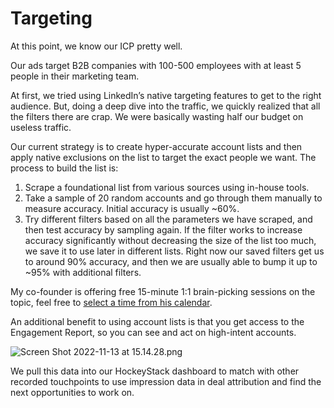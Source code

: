 # Targeting

At this point, we know our ICP pretty well.

Our ads target B2B companies with 100-500 employees with at least 5 people in their marketing team.

At first, we tried using LinkedIn’s native targeting features to get to the right audience. But, doing a deep dive into the traffic, we quickly realized that all the filters there are crap. We were basically wasting half our budget on useless traffic.

Our current strategy is to create hyper-accurate account lists and then apply native exclusions on the list to target the exact people we want. The process to build the list is:

1. Scrape a foundational list from various sources using in-house tools.
2. Take a sample of 20 random accounts and go through them manually to measure accuracy. Initial accuracy is usually ~60%.
3. Try different filters based on all the parameters we have scraped, and then test accuracy by sampling again. If the filter works to increase accuracy significantly without decreasing the size of the list too much, we save it to use later in different lists. Right now our saved filters get us to around 90% accuracy, and then we are usually able to bump it up to ~95% with additional filters.

My co-founder is offering free 15-minute 1:1 brain-picking sessions on the topic, feel free to [select a time from his calendar](https://calendly.com/bgrgndzz/15min).

An additional benefit to using account lists is that you get access to the Engagement Report, so you can see and act on high-intent accounts.

![Screen Shot 2022-11-13 at 15.14.28.png](Targeting%201eccd507df364f828818d5894ead8b26/Screen_Shot_2022-11-13_at_15.14.28.png)

We pull this data into our HockeyStack dashboard to match with other recorded touchpoints to use impression data in deal attribution and find the next opportunities to work on.
